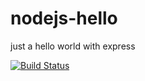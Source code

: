 # nodejs-hello
just a hello world with express

[![Build Status](https://travis-ci.org/acanavesiliveclicker/nodejs-hello.svg?branch=master)](https://travis-ci.org/acanavesiliveclicker/nodejs-hello)

